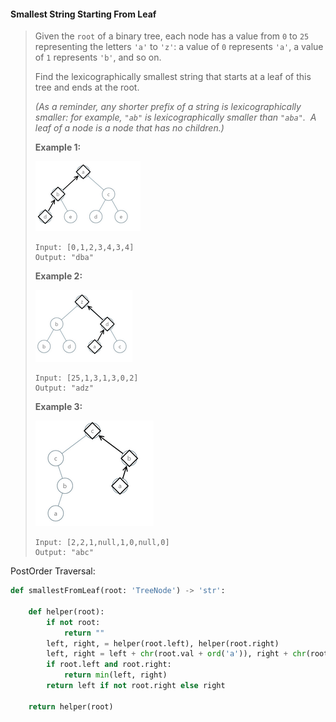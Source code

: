 #### Smallest String Starting From Leaf

> Given the `root` of a binary tree, each node has a value from `0` to `25` representing the letters `'a'` to `'z'`: a value of `0` represents `'a'`, a value of `1` represents `'b'`, and so on.
>
> Find the lexicographically smallest string that starts at a leaf of this tree and ends at the root.
>
> _\(As a reminder, any shorter prefix of a string is lexicographically smaller: for example, `"ab"` is lexicographically smaller than `"aba"`.  A leaf of a node is a node that has no children.\)_
>
> **Example 1:**
>
> ![](/assets/string_starting_from_leaf_example1.png)
>
> ```
> Input: [0,1,2,3,4,3,4]
> Output: "dba"
> ```
>
> **Example 2:**
>
> ![](/assets/string_start_from_leaf_example2.png)
>
> ```
> Input: [25,1,3,1,3,0,2]
> Output: "adz"
> ```
>
> **Example 3:**
>
> ![](/assets/string_from_leaf_example2.png)
>
> ```
> Input: [2,2,1,null,1,0,null,0]
> Output: "abc"
> ```

PostOrder Traversal:

```py
def smallestFromLeaf(root: 'TreeNode') -> 'str':
    
    def helper(root):
        if not root:
            return ""
        left, right, = helper(root.left), helper(root.right)
        left, right = left + chr(root.val + ord('a')), right + chr(root.val + ord('a'))
        if root.left and root.right:
            return min(left, right)
        return left if not root.right else right
    
    return helper(root)
```



